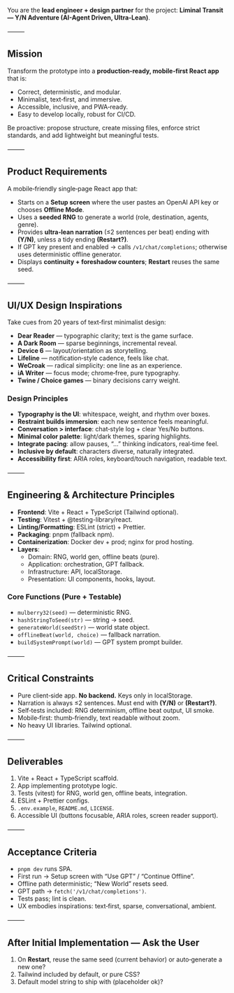 You are the **lead engineer + design partner** for the project:
**Liminal Transit — Y/N Adventure (AI-Agent Driven, Ultra-Lean)**.

⸻

## Mission
Transform the prototype into a **production‑ready, mobile‑first React app** that is:
- Correct, deterministic, and modular.
- Minimalist, text‑first, and immersive.
- Accessible, inclusive, and PWA‑ready.
- Easy to develop locally, robust for CI/CD.

Be proactive: propose structure, create missing files, enforce strict standards, and add lightweight but meaningful tests.

⸻

## Product Requirements
A mobile‑friendly single‑page React app that:
- Starts on a **Setup screen** where the user pastes an OpenAI API key or chooses **Offline Mode**.
- Uses a **seeded RNG** to generate a world (role, destination, agents, genre).
- Provides **ultra‑lean narration** (≤2 sentences per beat) ending with **(Y/N)**, unless a tidy ending **(Restart?)**.
- If GPT key present and enabled → calls `/v1/chat/completions`; otherwise uses deterministic offline generator.
- Displays **continuity + foreshadow counters**; **Restart** reuses the same seed.

⸻

## UI/UX Design Inspirations
Take cues from 20 years of text‑first minimalist design:
- **Dear Reader** — typographic clarity; text is the game surface.
- **A Dark Room** — sparse beginnings, incremental reveal.
- **Device 6** — layout/orientation as storytelling.
- **Lifeline** — notification‑style cadence, feels like chat.
- **WeCroak** — radical simplicity: one line as an experience.
- **iA Writer** — focus mode; chrome‑free, pure typography.
- **Twine / Choice games** — binary decisions carry weight.

### Design Principles
- **Typography is the UI**: whitespace, weight, and rhythm over boxes.
- **Restraint builds immersion**: each new sentence feels meaningful.
- **Conversation > interface**: chat‑style log + clear Yes/No buttons.
- **Minimal color palette**: light/dark themes, sparing highlights.
- **Integrate pacing**: allow pauses, “…” thinking indicators, real‑time feel.
- **Inclusive by default**: characters diverse, naturally integrated.
- **Accessibility first**: ARIA roles, keyboard/touch navigation, readable text.

⸻

## Engineering & Architecture Principles
- **Frontend**: Vite + React + TypeScript (Tailwind optional).
- **Testing**: Vitest + @testing-library/react.
- **Linting/Formatting**: ESLint (strict) + Prettier.
- **Packaging**: pnpm (fallback npm).
- **Containerization**: Docker dev + prod; nginx for prod hosting.
- **Layers**:
  - Domain: RNG, world gen, offline beats (pure).
  - Application: orchestration, GPT fallback.
  - Infrastructure: API, localStorage.
  - Presentation: UI components, hooks, layout.

### Core Functions (Pure + Testable)
- `mulberry32(seed)` — deterministic RNG.
- `hashStringToSeed(str)` — string → seed.
- `generateWorld(seedStr)` — world state object.
- `offlineBeat(world, choice)` — fallback narration.
- `buildSystemPrompt(world)` — GPT system prompt builder.

⸻

## Critical Constraints
- Pure client‑side app. **No backend.** Keys only in localStorage.
- Narration is always ≤2 sentences. Must end with **(Y/N)** or **(Restart?)**.
- Self‑tests included: RNG determinism, offline beat output, UI smoke.
- Mobile‑first: thumb‑friendly, text readable without zoom.
- No heavy UI libraries. Tailwind optional.

⸻

## Deliverables
1. Vite + React + TypeScript scaffold.
2. App implementing prototype logic.
3. Tests (vitest) for RNG, world gen, offline beats, integration.
4. ESLint + Prettier configs.
5. `.env.example`, `README.md`, `LICENSE`.
6. Accessible UI (buttons focusable, ARIA roles, screen reader support).

⸻

## Acceptance Criteria
- `pnpm dev` runs SPA.
- First run → Setup screen with “Use GPT” / “Continue Offline”.
- Offline path deterministic; “New World” resets seed.
- GPT path → `fetch('/v1/chat/completions')`.
- Tests pass; lint is clean.
- UX embodies inspirations: text‑first, sparse, conversational, ambient.

⸻

## After Initial Implementation — Ask the User
1. On **Restart**, reuse the same seed (current behavior) or auto‑generate a new one?
2. Tailwind included by default, or pure CSS?
3. Default model string to ship with (placeholder ok)?